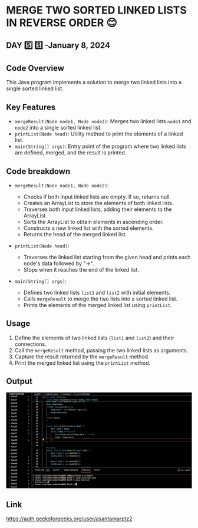 # MERGE TWO SORTED LINKED LISTS IN REVERSE ORDER :blush:
## DAY :five: :five: -January 8, 2024

## Code Overview

This Java program implements a solution to merge two linked lists into a single sorted linked list.

## Key Features

- `mergeResult(Node node1, Node node2)`: Merges two linked lists `node1` and `node2` into a single sorted linked list.
- `printList(Node head)`: Utility method to print the elements of a linked list.
- `main(String[] args)`: Entry point of the program where two linked lists are defined, merged, and the result is printed.

## Code breakdown

- `mergeResult(Node node1, Node node2)`: 
  - Checks if both input linked lists are empty. If so, returns null.
  - Creates an ArrayList to store the elements of both linked lists.
  - Traverses both input linked lists, adding their elements to the ArrayList.
  - Sorts the ArrayList to obtain elements in ascending order.
  - Constructs a new linked list with the sorted elements.
  - Returns the head of the merged linked list.

- `printList(Node head)`: 
  - Traverses the linked list starting from the given head and prints each node's data followed by "->".
  - Stops when it reaches the end of the linked list.

- `main(String[] args)`: 
  - Defines two linked lists `list1` and `list2` with initial elements.
  - Calls `mergeResult` to merge the two lists into a sorted linked list.
  - Prints the elements of the merged linked list using `printList`.

## Usage

1. Define the elements of two linked lists (`list1` and `list2`) and their connections.
2. Call the `mergeResult` method, passing the two linked lists as arguments.
3. Capture the result returned by the `mergeResult` method.
4. Print the merged linked list using the `printList` method.

## Output

![Reference Image](s55.png)

## Link
<https://auth.geeksforgeeks.org/user/asantamarptz2>
